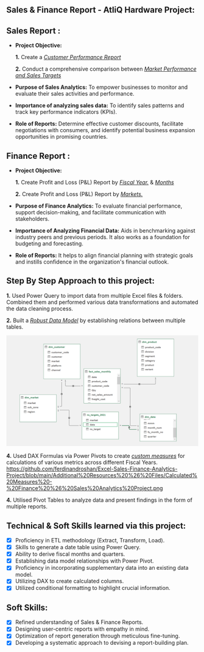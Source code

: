 ## Sales & Finance Report - AtliQ Hardware Project:


## Sales Report :

- **Project Objective:** 

    **1.** Create a _[Customer Performance Report](https://github.com/ferdinandroshan/Excel-Sales-Finance-Analytics-Project/blob/main/Net%20Sales%20Report%20-%20By%20Customers.pdf)_ 

    **2.** Conduct a comprehensive comparison between _[Market Performance and Sales Targets](https://github.com/ferdinandroshan/Excel-Sales-Finance-Analytics-Project/blob/main/Net%20Sales%20Performance%20Vs%20Targets%20Report.pdf)_

- **Purpose of Sales Analytics:** To empower businesses to monitor and evaluate their sales activities and performance.

- **Importance of analyzing sales data:** To identify sales patterns and track key performance indicators (KPIs).

- **Role of Reports:** Determine effective customer discounts, facilitate negotiations with consumers, and identify potential business expansion opportunities in promising countries.


## Finance Report :

- **Project Objective:** 

    **1.** Create Profit and Loss (P&L) Report by _[Fiscal Year.](https://github.com/ferdinandroshan/Excel-Sales-Finance-Analytics-Project/blob/main/P%20%26%20L%20-%20Across%20Fiscal%20Year.pdf)_ & _[Months](https://github.com/ferdinandroshan/Excel-Sales-Finance-Analytics-Project/blob/main/P%20%26%20L%20-%20Across%20Months.pdf)_ 

   **2.** Create Profit and Loss (P&L) Report by _[Markets.](https://github.com/ferdinandroshan/Excel-Sales-Finance-Analytics-Project/blob/main/P%20%26%20L%20-%20Across%20Markets.pdf)_

- **Purpose of Finance Analytics:** To evaluate financial performance, support decision-making, and facilitate communication with stakeholders.

- **Importance of Analyzing Financial Data:** Aids in benchmarking against industry peers and previous periods. It also works as a foundation for budgeting and forecasting.

- **Role of Reports:** It helps to align financial planning with strategic goals and instills confidence in the organization's financial outlook.

## Step By Step Approach to this project:

   **1.** Used Power Query to import data from multiple Excel files & folders. Combined them and performed various data transformations and automated the data cleaning process. 

   **2.** Built a _[Robust Data Model](https://github.com/ferdinandroshan/Excel-Sales-Finance-Analytics-Project/blob/main/Additional%20Resources%20%26%20Files/Data%20Model%20-%20Finance%20%26%20Sales%20Analytics%20Project.png)_ by establishing relations between multiple tables. 
   
![Image](https://github.com/ferdinandroshan/Excel-Sales-Finance-Analytics-Project/blob/main/Additional%20Resources%20%26%20Files/Data%20Model%20-%20Finance%20%26%20Sales%20Analytics%20Project.png)

   **4.** Used DAX Formulas via Power Pivots to create _[custom measures](https://github.com/ferdinandroshan/Excel-Sales-Finance-Analytics-Project/blob/main/Additional%20Resources%20%26%20Files/Calculated%20Measures%20-%20Finance%20%26%20Sales%20Analytics%20Project.png)_ for calculations of various metrics across different Fiscal Years.
https://github.com/ferdinandroshan/Excel-Sales-Finance-Analytics-Project/blob/main/Additional%20Resources%20%26%20Files/Calculated%20Measures%20-%20Finance%20%26%20Sales%20Analytics%20Project.png
   
   **4.** Utilised Pivot Tables to analyze data and present findings in the form of multiple reports.


## Technical & Soft Skills learned via this project:
- [x]	Proficiency in ETL methodology (Extract, Transform, Load).
- [x]	Skills to generate a date table using Power Query.
- [x]	Ability to derive fiscal months and quarters.
- [x]	Establishing data model relationships with Power Pivot.
- [x]	Proficiency in incorporating supplementary data into an existing data model.
- [x]	Utilizing DAX to create calculated columns.
- [x]	Utilized conditional formatting to highlight crucial information. 

## Soft Skills:
- [x]	Refined understanding of Sales & Finance Reports.
- [x]	Designing user-centric reports with empathy in mind.
- [x]	Optimization of report generation through meticulous fine-tuning.
- [x]	Developing a systematic approach to devising a report-building plan.
